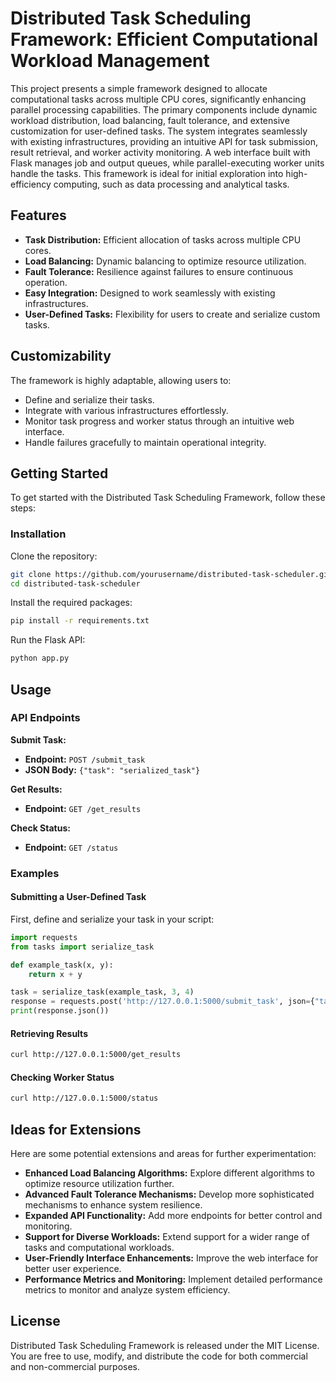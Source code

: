 # Distributed Task Scheduling Framework: Efficient Computational Workload Management

This project presents a simple framework designed to allocate computational tasks across multiple CPU cores, significantly enhancing parallel processing capabilities. The primary components include dynamic workload distribution, load balancing, fault tolerance,
and extensive customization for user-defined tasks. The system integrates seamlessly with existing infrastructures, providing an intuitive API for task submission, result retrieval, and worker activity monitoring. A web interface built with Flask manages job and
output queues, while parallel-executing worker units handle the tasks. This framework is ideal for initial exploration into high-efficiency computing, such as data processing and analytical tasks.

## Features
- **Task Distribution:** Efficient allocation of tasks across multiple CPU cores.
- **Load Balancing:** Dynamic balancing to optimize resource utilization.
- **Fault Tolerance:** Resilience against failures to ensure continuous operation.
- **Easy Integration:** Designed to work seamlessly with existing infrastructures.
- **User-Defined Tasks:** Flexibility for users to create and serialize custom tasks.

## Customizability
The framework is highly adaptable, allowing users to:
- Define and serialize their tasks.
- Integrate with various infrastructures effortlessly.
- Monitor task progress and worker status through an intuitive web interface.
- Handle failures gracefully to maintain operational integrity.

## Getting Started
To get started with the Distributed Task Scheduling Framework, follow these steps:

### Installation
Clone the repository:
```bash
git clone https://github.com/yourusername/distributed-task-scheduler.git
cd distributed-task-scheduler
```
Install the required packages:
```bash
pip install -r requirements.txt
```
Run the Flask API:
```bash
python app.py
```

## Usage
### API Endpoints
**Submit Task:**
- **Endpoint:** `POST /submit_task`
- **JSON Body:** `{"task": "serialized_task"}`

**Get Results:**
- **Endpoint:** `GET /get_results`

**Check Status:**
- **Endpoint:** `GET /status`

### Examples
#### Submitting a User-Defined Task
First, define and serialize your task in your script:
```python
import requests
from tasks import serialize_task

def example_task(x, y):
    return x + y

task = serialize_task(example_task, 3, 4)
response = requests.post('http://127.0.0.1:5000/submit_task', json={"task": task})
print(response.json())
```

#### Retrieving Results
```bash
curl http://127.0.0.1:5000/get_results
```

#### Checking Worker Status
```bash
curl http://127.0.0.1:5000/status
```

## Ideas for Extensions
Here are some potential extensions and areas for further experimentation:
- **Enhanced Load Balancing Algorithms:** Explore different algorithms to optimize resource utilization further.
- **Advanced Fault Tolerance Mechanisms:** Develop more sophisticated mechanisms to enhance system resilience.
- **Expanded API Functionality:** Add more endpoints for better control and monitoring.
- **Support for Diverse Workloads:** Extend support for a wider range of tasks and computational workloads.
- **User-Friendly Interface Enhancements:** Improve the web interface for better user experience.
- **Performance Metrics and Monitoring:** Implement detailed performance metrics to monitor and analyze system efficiency.

## License
Distributed Task Scheduling Framework is released under the MIT License. You are free to use, modify, and distribute the code for both commercial and non-commercial purposes.
